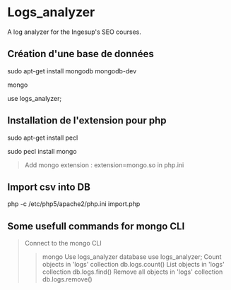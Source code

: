 Logs_analyzer
=============

A log analyzer for the Ingesup's SEO courses.


## Création d'une base de données
sudo apt-get install mongodb mongodb-dev

mongo

use logs_analyzer;

## Installation de l'extension pour php

sudo apt-get install pecl

sudo pecl install mongo

> Add mongo extension : extension=mongo.so in php.ini

## Import csv into DB
php -c /etc/php5/apache2/php.ini import.php

## Some usefull commands for mongo CLI
> Connect to the mongo CLI
>> mongo
> Use logs_analyzer database
>> use logs_analyzer;
> Count objects in 'logs' collection
>> db.logs.count()
> List objects in 'logs' collection
>> db.logs.find()
> Remove all objects in 'logs' collection
>> db.logs.remove()
